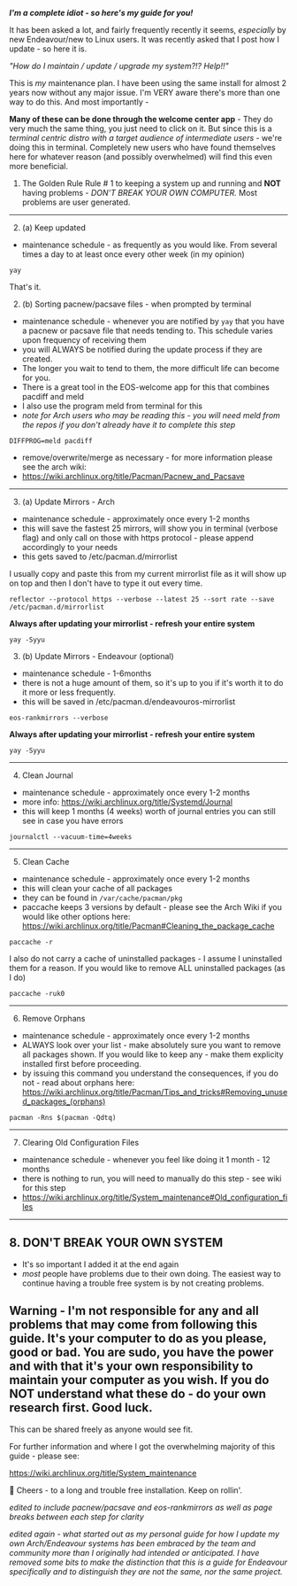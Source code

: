 ***I'm a complete idiot - so here's my guide for you!***

It has been asked a lot, and fairly frequently recently it seems, *especially* by new Endeavour/new to Linux users.  It was recently asked that I post how I update - so here it is.

*"How do I maintain / update / upgrade my system?!?  Help!!"*

This is *my* maintenance plan.  I have been using the same install for almost 2 years now without any major issue.  I'm VERY aware there's more than one way to do this.  And most importantly -

**Many of these can be done through the welcome center app** - They do very much the same thing, you just need to click on it.  But since this is a *terminal centric distro with a target audience of intermediate users* - we're doing this in terminal.  Completely new users who have found themselves here for whatever reason (and possibly overwhelmed) will find this even more beneficial.

1. The Golden Rule 
Rule # 1 to keeping a system up and running and **NOT** having problems - 
*DON'T BREAK YOUR OWN COMPUTER.* Most problems are user generated.

______________________________________________________________________

2. (a) Keep updated 
- maintenance schedule - as frequently as you would like.  From several times a day to at least once every other week (in my opinion)

```
yay
```

That's it.  

2. (b)  Sorting pacnew/pacsave files - when prompted by terminal
- maintenance schedule - whenever you are notified by `yay` that you have a pacnew or pacsave file that needs tending to.  This schedule varies upon frequency of receiving them
- you will ALWAYS be notified during the update process if they are created.
- The longer you wait to tend to them, the more difficult life can become for you.
- There is a great tool in the EOS-welcome app for this that combines pacdiff and meld
- I also use the program meld from terminal for this
- *note for Arch users who may be reading this - you will need meld from the repos if you don't already have it to complete this step*

```
DIFFPROG=meld pacdiff
```
- remove/overwrite/merge as necessary - for more information please see the arch wiki:
- https://wiki.archlinux.org/title/Pacman/Pacnew_and_Pacsave

____________________________________________________________________

3. (a) Update Mirrors - Arch 
- maintenance schedule - approximately once every 1-2 months
- this will save the fastest 25 mirrors, will show you in terminal (verbose flag) and only call on those with https protocol - please append accordingly to your needs
- this gets saved to /etc/pacman.d/mirrorlist

I usually copy and paste this from my current mirrorlist file as it will show up on top and then I don't have to type it out every time.
```
reflector --protocol https --verbose --latest 25 --sort rate --save /etc/pacman.d/mirrorlist
```

**Always after updating your mirrorlist - refresh your entire system**
```
yay -Syyu
```

3. (b) Update Mirrors - Endeavour (optional)
- maintenance schedule - 1-6months
- there is not a huge amount of them, so it's up to you if it's worth it to do it more or less frequently.
- this will be saved in /etc/pacman.d/endeavouros-mirrorlist

```
eos-rankmirrors --verbose
```
**Always after updating your mirrorlist - refresh your entire system**
```
yay -Syyu
```

______________________________________________________________________

4. Clean Journal
- maintenance schedule - approximately once every 1-2 months
- more info: https://wiki.archlinux.org/title/Systemd/Journal
- this will keep 1 months (4 weeks) worth of journal entries you can still see in case you have errors

```
journalctl --vacuum-time=4weeks
```
______________________________________________________________________

5. Clean Cache
- maintenance schedule - approximately once every 1-2 months
- this will clean your cache of all packages
- they can be found in `/var/cache/pacman/pkg`
- paccache keeps 3 versions by default - please see the Arch Wiki if you would like other options here: https://wiki.archlinux.org/title/Pacman#Cleaning_the_package_cache

```
paccache -r
```

I also do not carry a cache of uninstalled packages - I assume I uninstalled them for a reason.  If you would like to remove ALL uninstalled packages (as I do)

```
paccache -ruk0
```
______________________________________________________________________

6.  Remove Orphans
- maintenance schedule - approximately once every 1-2 months
- ALWAYS look over your list - make absolutely sure you want to remove all packages shown.  If you would like to keep any - make them explicity installed first before proceeding.  
- by issuing this command you understand the consequences, if you do not - read about orphans here: https://wiki.archlinux.org/title/Pacman/Tips_and_tricks#Removing_unused_packages_(orphans)

```
pacman -Rns $(pacman -Qdtq)
```
______________________________________________________________________

7. Clearing Old Configuration Files
- maintenance schedule - whenever you feel like doing it 1 month - 12 months
- there is nothing to run, you will need to manually do this step - see wiki for this step
- https://wiki.archlinux.org/title/System_maintenance#Old_configuration_files

______________________________________________________________________

**8.  DON'T BREAK YOUR OWN SYSTEM**
-
- It's so important I added it at the end again
- *most* people have problems due to their own doing.  The easiest way to continue having a trouble free system is by not creating problems.  

**Warning - I'm not responsible for any and all problems that may come from following this guide.  It's your computer to do as you please, good or bad.  You are sudo, you have the power and with that it's your own responsibility to maintain your computer as you wish.  If you do NOT understand what these do - do your own research first.  Good luck.**
-

This can be shared freely as anyone would see fit.

For further information and where I got the overwhelming majority of this guide - please see:

https://wiki.archlinux.org/title/System_maintenance

:beers:
Cheers - to a long and trouble free installation.  Keep on rollin'.

*edited to include pacnew/pacsave and eos-rankmirrors as well as page breaks between each step for clarity*


*edited again - what started out as my personal guide for how I update my own Arch/Endeavour systems has been embraced by the team and community more than I originally had intended or anticipated.  I have removed some bits to make the distinction that this is a guide for Endeavour specifically and to distinguish they are not the same, nor the same project.*

